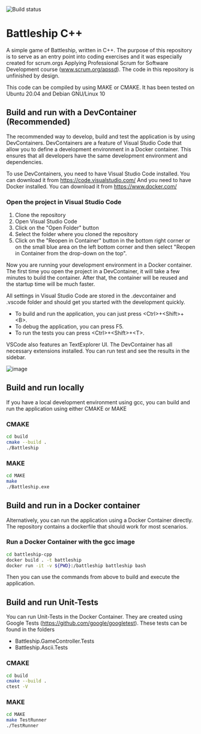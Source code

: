 ![Build status](https://dev.azure.com/APS-SD-Stewards/APS-SD/_apis/build/status/proscrumdev.battleship-cpp-CI)

# Battleship C++
A simple game of Battleship, written in C++. The purpose of this repository is to serve as an entry point into coding exercises and it was especially created for scrum.orgs Applying Professional Scrum for Software Development course (www.scrum.org/apssd). The code in this repository is unfinished by design.

This code can be compiled by using MAKE or CMAKE. It has been tested on Ubuntu 20.04 and Debian GNU/Linux 10

## Build and run with a DevContainer (Recommended)

The recommended way to develop, build and test the application is by using DevContainers. DevContainers are a feature of Visual Studio Code that allow you to define a development environment in a Docker container. This ensures that all developers have the same development environment and dependencies.

To use DevContainers, you need to have Visual Studio Code installed. You can download it from https://code.visualstudio.com/
And you need to have Docker installed. You can download it from https://www.docker.com/

### Open the project in Visual Studio Code

1. Clone the repository
2. Open Visual Studio Code
3. Click on the "Open Folder" button
4. Select the folder where you cloned the repository
5. Click on the "Reopen in Container" button in the bottom right corner or on the small blue area on the left bottom corner and then select "Reopen in Container from the drop-down on the top".

Now you are running your development environment in a Docker container. The first time you open the project in a DevContainer, it will take a few minutes to build the container. After that, the container will be reused and the startup time will be much faster.

All settings in Visual Studio Code are stored in the .devcontainer and .vscode folder and should get you started with the development quickly. 
- To build and run the application, you can just press \<Ctrl>+\<Shift>+\<B>. 
- To debug the application, you can press F5. 
- To run the tests you can press \<Ctrl>+\<Shift>+\<T>.

VSCode also features an TextExplorer UI. The DevContainer has all necessary extensions installed. You can run test and see the results in the sidebar.

![image](https://github.com/user-attachments/assets/1545f1fb-8437-43d7-a548-33bea62094c7)

## Build and run locally

If you have a local development environment using gcc, you can build and run the application using either CMAKE or MAKE

### CMAKE
```bash
cd build
cmake --build .
./Battleship
```

### MAKE
```bash
cd MAKE
make
./Battleship.exe
```

## Build and run in a Docker container

Alternatively, you can run the application using a Docker Container directly. The repository contains a dockerfile that should work for most scenarios.

### Run a Docker Container with the gcc image

```bash
cd battleship-cpp
docker build . -t battleship
docker run -it -v ${PWD}:/battleship battleship bash
```
Then you can use the commands from above to build and execute the application.

## Build and run Unit-Tests

You can run Unit-Tests in the Docker Container. They are created using Google Tests (https://github.com/google/googletest). These tests can be found in the folders
- Battleship.GameController.Tests
- Battleship.Ascii.Tests

### CMAKE

```bash
cd build
cmake --build .
ctest -V
```

### MAKE

```bash
cd MAKE
make TestRunner
./TestRunner
```

